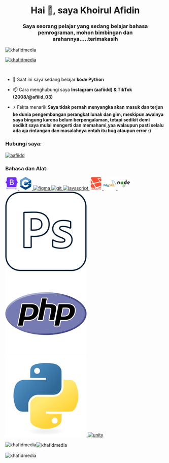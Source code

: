 <h1 align="center">Hai 👋, saya Khoirul Afidin</h1>
<h3 align="center">Saya seorang pelajar yang sedang belajar bahasa pemrograman, mohon bimbingan dan arahannya.....terimakasih</h3>

<p align="left"> <img src="https://komarev.com/ghpvc/?username=khafidmedia&label=Profile%20views&color=0e75b6&style=flat" alt="khafidmedia" /> </p>

<p align="left"> <a href="https://github.com/ryo-ma/github-profile-trophy"><img src="https://github-profile-trophy.vercel.app/?username=khafidmedia" alt="khafidmedia" /></a> </p>

<p align="left"> <a href="https://twitter.com/" target="blank"><img src="https://img.shields.io/twitter/follow/?logo=twitter&style=for-the-badge" alt="" /></a> </p>

- 🌱 Saat ini saya sedang belajar **kode Python**

- 📫 Cara menghubungi saya **Instagram (aafiidd) & TikTok (2008/@afiiid_03)**

- ⚡ Fakta menarik **Saya tidak pernah menyangka akan masuk dan terjun ke dunia pengembangan perangkat lunak dan gim, meskipun awalnya saya bingung karena belum berpengalaman, tetapi sedikit demi sedikit saya mulai mengerti dan memahami,yaa walaupun pasti selalu ada aja rintangan dan masalahnya entah itu bug ataupun error :)**

<h3 align="left">Hubungi saya:</h3>
<p align="left">
<a href="https://instagram.com/aafiidd" target="blank"><img align="center" src="https://raw.githubusercontent.com/rahuldkjain/github-profile-readme-generator/master/src/images/icons/Social/instagram.svg" alt="aafiidd" height="30" width="40" /></a>
</p>

<h3 align="left">Bahasa dan Alat:</h3>
<p align="left"> <a href="https://getbootstrap.com" target="_blank" rel="noreferrer"> <img src="https://raw.githubusercontent.com/devicons/devicon/master/icons/bootstrap/bootstrap-plain-wordmark.svg" alt="bootstrap" width="40" height="40"/> </a> <a href="https://www.w3schools.com/cpp/" target="_blank" rel="noreferrer"> <img src="https://raw.githubusercontent.com/devicons/devicon/master/icons/cplusplus/cplusplus-original.svg" alt="cplusplus" width="40" height="40"/> </a> <a href="https://www.figma.com/" target="_blank" rel="noreferrer"> <img src="https://www.vectorlogo.zone/logos/figma/ikon-figma.svg" alt="figma" lebar="40" tinggi="40"/> </a> <a href="https://git-scm.com/" target="_blank" rel="noreferrer"> <img src="https://www.vectorlogo.zone/logos/git-scm/ikon-git-scm.svg" alt="git" lebar="40" tinggi="40"/> </a> <a href="https://developer.mozilla.org/en-US/docs/Web/JavaScript" target="_blank" rel="noreferrer"> <img src="https://raw.githubusercontent.com/devicons/devicon/master/ikon/javascript/javascript-original.svg" alt="javascript" lebar="40" tinggi="40"/> </a> <a href="https://laravel.com/" target="_blank" rel="noreferrer"> <img src="https://raw.githubusercontent.com/devicons/devicon/master/icons/laravel/laravel-plain-wordmark.svg" alt="laravel" width="40" height="40"/> </a> <a href="https://www.mysql.com/" target="_blank" rel="noreferrer"> <img src="https://raw.githubusercontent.com/devicons/devicon/master/icons/mysql/mysql-original-wordmark.svg" alt="mysql" width="40" height="40"/> </a> <a href="https://nodejs.org" target="_blank" rel="noreferrer"> <img src="https://raw.githubusercontent.com/devicons/devicon/master/icons/nodejs/nodejs-original-wordmark.svg" alt="nodejs" width="40" height="40"/> </a> <a href="https://www.photoshop.com/id" target="_blank" rel="noreferrer"> <img src="https://raw.githubusercontent.com/devicons/devicon/master/icons/photoshop/photoshop-line.svg" alt="photoshop" lebar="40" tinggi="40"/> </a> <a href="https://www.php.net" target="_blank" rel="noreferrer"> <img src="https://raw.githubusercontent.com/devicons/devicon/master/icons/php/php-original.svg" alt="php" lebar="40" tinggi="40"/> </a> <a href="https://www.python.org" target="_blank" rel="noreferrer"> <img src="https://raw.githubusercontent.com/devicons/devicon/master/icons/python/python-original.svg" alt="python" lebar="40" tinggi="40"/> </a> <a href="https://unity.com/" target="_blank" rel="noreferrer"> <img src="https://www.vectorlogo.zone/logos/unity3d/unity3d-icon.svg" alt="unity" width="40" height="40"/> </a> </p>

<p><img align="left" src="https://github-readme-stats.vercel.app/api/top-langs?username=khafidmedia&show_icons=true&locale=en&layout=compact" alt="khafidmedia" /></p>

<p> <img align="center" src="https://github-readme-stats.vercel.app/api?username=khafidmedia&show_icons=true&locale=en" alt="khafidmedia" /></p>

<p><img align="center" src="https://github-readme-streak-stats.herokuapp.com/?user=khafidmedia&" alt="khafidmedia" /></p>

